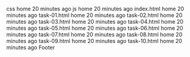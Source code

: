 css
home
20 minutes ago
js
home
20 minutes ago
index.html
home
20 minutes ago
task-01.html
home
20 minutes ago
task-02.html
home
20 minutes ago
task-03.html
home
20 minutes ago
task-04.html
home
20 minutes ago
task-05.html
home
20 minutes ago
task-06.html
home
20 minutes ago
task-07.html
home
20 minutes ago
task-08.html
home
20 minutes ago
task-09.html
home
20 minutes ago
task-10.html
home
20 minutes ago
Footer
